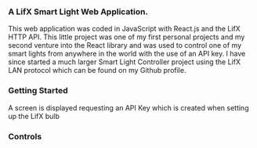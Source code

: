 ### A LifX Smart Light Web Application.

This web application was coded in JavaScript with React.js and the LifX HTTP API. This little project was one of my first personal projects and my second venture into the React library and was used to control one of my smart lights from anywhere in the world with the use of an API key. I have since started a much larger Smart Light Controller project using the LifX LAN protocol which can be found on my Github profile.

### Getting Started

A screen is displayed requesting an API Key which is created when setting up the LifX bulb


### Controls

